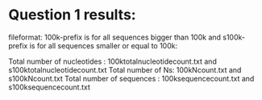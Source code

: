 # Question 1 results:
fileformat: 100k-prefix is for all sequences bigger than 100k and s100k-prefix is for all sequences smaller or equal to 100k:

  Total number of nucleotides : 100ktotalnucleotidecount.txt and s100ktotalnucleotidecount.txt
  Total number of Ns: 100kNcount.txt and s100kNcount.txt
  Total number of sequences : 100ksequencecount.txt and s100ksequencecount.txt
